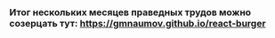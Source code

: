 ### Итог нескольких месяцев праведных трудов можно созерцать тут: https://gmnaumov.github.io/react-burger